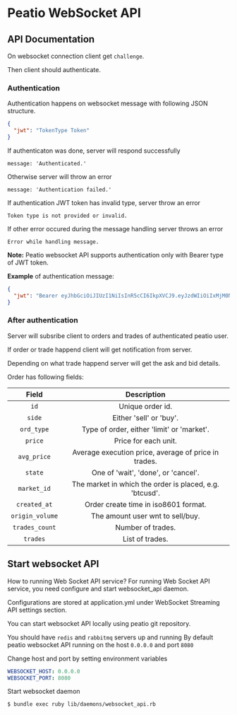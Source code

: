# Peatio WebSocket API

## API Documentation

On websocket connection client get `challenge`.

 Then client should authenticate.

### Authentication

Authentication happens on websocket message with following JSON structure.

```JSON
{
  "jwt": "TokenType Token"
}
```

If authenticaton was done, server will respond successfully

```
message: 'Authenticated.'
```

Otherwise server will throw an error

```
message: 'Authentication failed.'
```

If authentication JWT token has invalid type, server throw an error

```
Token type is not provided or invalid.
```

If other error occured during the message handling server throws an error

```
Error while handling message.
```

**Note:** Peatio websocket API supports authentication only with Bearer type of JWT token.

**Example** of authentication message:

```JSON
{
  "jwt": "Bearer eyJhbGciOiJIUzI1NiIsInR5cCI6IkpXVCJ9.eyJzdWIiOiIxMjM0NTY3ODkwIiwibmFtZSI6IkpvaG4gRG9lIiwiYWRtaW4iOnRydWV9.TJVA95OrM7E2cBab30RMHrHDcEfxjoYZgeFONFh7HgQ"
}
```

### After authentication

Server will subsribe client to orders and trades of authenticated peatio user.

If order or trade happend client will get notification from server.

Depending on what trade happend server will get the ask and bid details.

Order has following fields:


| Field           | Description                                             |
|:---------------:|:-------------------------------------------------------:|
| `id`            | Unique order id.                                        |
| `side`          | Either 'sell' or 'buy'.                                 |
| `ord_type`      | Type of order, either 'limit' or 'market'.              |
| `price`         | Price for each unit.                                    |
| `avg_price`     | Average execution price, average of price in trades.    |
| `state`         | One of 'wait', 'done', or 'cancel'.                     |
| `market_id`     | The market in which the order is placed, e.g. 'btcusd'. |
| `created_at`    | Order create time in iso8601 format.                    |
| `origin_volume` | The amount user wnt to sell/buy.                        |
| `trades_count`  | Number of trades.                                       |
| `trades`        | List of trades.                                         |

## Start websocket API

How to running Web Socket API service?
For running Web Socket API service, you need configure and start websocket_api daemon.

Configurations are stored at application.yml under WebSocket Streaming API settings section.

You can start websocket API locally using peatio git repository.

You should have `redis` and `rabbitmq` servers up and running
By default peatio websocket API running on the host `0.0.0.0` and port `8080`

Change host and port by setting environment variables

```yaml
WEBSOCKET_HOST: 0.0.0.0
WEBSOCKET_PORT: 8080
```

Start websocket daemon

```sh
$ bundle exec ruby lib/daemons/websocket_api.rb
```
